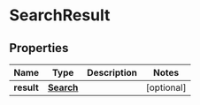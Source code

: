 # SearchResult

## Properties
Name | Type | Description | Notes
------------ | ------------- | ------------- | -------------
**result** | [**Search**](Search.md) |  |  [optional]
